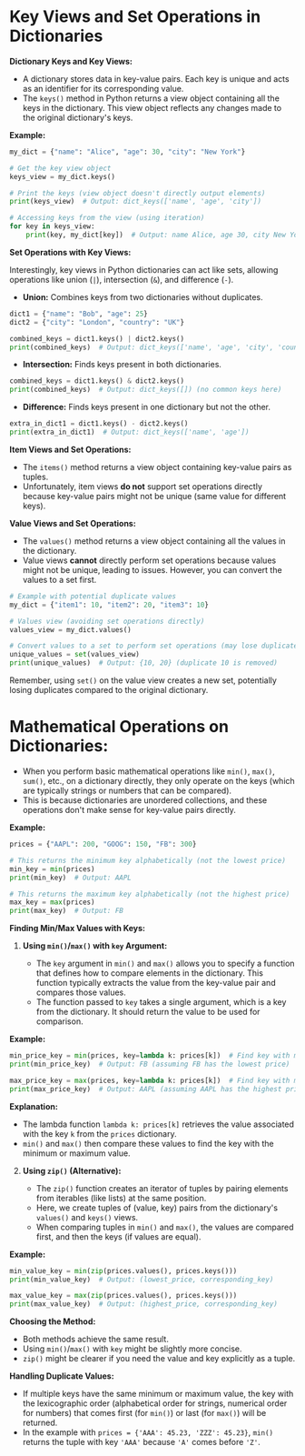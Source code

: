 # Key Views and Set Operations in Dictionaries

**Dictionary Keys and Key Views:**

* A dictionary stores data in key-value pairs. Each key is unique and acts as an identifier for its corresponding value.
* The `keys()` method in Python returns a view object containing all the keys in the dictionary. This view object reflects any changes made to the original dictionary's keys.

**Example:**

```python
my_dict = {"name": "Alice", "age": 30, "city": "New York"}

# Get the key view object
keys_view = my_dict.keys()

# Print the keys (view object doesn't directly output elements)
print(keys_view)  # Output: dict_keys(['name', 'age', 'city'])

# Accessing keys from the view (using iteration)
for key in keys_view:
    print(key, my_dict[key])  # Output: name Alice, age 30, city New York
```

**Set Operations with Key Views:**

Interestingly, key views in Python dictionaries can act like sets, allowing operations like union (`|`), intersection (`&`), and difference (`-`).

* **Union:** Combines keys from two dictionaries without duplicates.

```python
dict1 = {"name": "Bob", "age": 25}
dict2 = {"city": "London", "country": "UK"}

combined_keys = dict1.keys() | dict2.keys()
print(combined_keys)  # Output: dict_keys(['name', 'age', 'city', 'country'])
```

* **Intersection:** Finds keys present in both dictionaries.

```python
combined_keys = dict1.keys() & dict2.keys()
print(combined_keys)  # Output: dict_keys([]) (no common keys here)
```

* **Difference:** Finds keys present in one dictionary but not the other.

```python
extra_in_dict1 = dict1.keys() - dict2.keys()
print(extra_in_dict1)  # Output: dict_keys(['name', 'age'])
```

**Item Views and Set Operations:**

* The `items()` method returns a view object containing key-value pairs as tuples.
* Unfortunately, item views **do not** support set operations directly because key-value pairs might not be unique (same value for different keys).

**Value Views and Set Operations:**

* The `values()` method returns a view object containing all the values in the dictionary.
* Value views **cannot** directly perform set operations because values might not be unique, leading to issues. However, you can convert the values to a set first.

```python
# Example with potential duplicate values
my_dict = {"item1": 10, "item2": 20, "item3": 10}

# Values view (avoiding set operations directly)
values_view = my_dict.values()

# Convert values to a set to perform set operations (may lose duplicates)
unique_values = set(values_view)
print(unique_values)  # Output: {10, 20} (duplicate 10 is removed)
```

Remember, using `set()` on the value view creates a new set, potentially losing duplicates compared to the original dictionary.


# Mathematical Operations on Dictionaries:

- When you perform basic mathematical operations like `min()`, `max()`, `sum()`, etc., on a dictionary directly, they only operate on the keys (which are typically strings or numbers that can be compared).
- This is because dictionaries are unordered collections, and these operations don't make sense for key-value pairs directly.

**Example:**

```python
prices = {"AAPL": 200, "GOOG": 150, "FB": 300}

# This returns the minimum key alphabetically (not the lowest price)
min_key = min(prices)
print(min_key)  # Output: AAPL

# This returns the maximum key alphabetically (not the highest price)
max_key = max(prices)
print(max_key)  # Output: FB
```

**Finding Min/Max Values with Keys:**

1. **Using `min()`/`max()` with `key` Argument:**

   - The `key` argument in `min()` and `max()` allows you to specify a function that defines how to compare elements in the dictionary. This function typically extracts the value from the key-value pair and compares those values.
   - The function passed to `key` takes a single argument, which is a key from the dictionary. It should return the value to be used for comparison.

**Example:**

```python
min_price_key = min(prices, key=lambda k: prices[k])  # Find key with minimum value
print(min_price_key)  # Output: FB (assuming FB has the lowest price)

max_price_key = max(prices, key=lambda k: prices[k])  # Find key with maximum value
print(max_price_key)  # Output: AAPL (assuming AAPL has the highest price)
```

**Explanation:**

- The lambda function `lambda k: prices[k]` retrieves the value associated with the key `k` from the `prices` dictionary.
- `min()` and `max()` then compare these values to find the key with the minimum or maximum value.

2. **Using `zip()` (Alternative):**

   - The `zip()` function creates an iterator of tuples by pairing elements from iterables (like lists) at the same position.
   - Here, we create tuples of (value, key) pairs from the dictionary's `values()` and `keys()` views.
   - When comparing tuples in `min()` and `max()`, the values are compared first, and then the keys (if values are equal).

**Example:**

```python
min_value_key = min(zip(prices.values(), prices.keys()))
print(min_value_key)  # Output: (lowest_price, corresponding_key)

max_value_key = max(zip(prices.values(), prices.keys()))
print(max_value_key)  # Output: (highest_price, corresponding_key)
```

**Choosing the Method:**

- Both methods achieve the same result.
- Using `min()`/`max()` with `key` might be slightly more concise.
- `zip()` might be clearer if you need the value and key explicitly as a tuple.

**Handling Duplicate Values:**

- If multiple keys have the same minimum or maximum value, the key with the lexicographic order (alphabetical order for strings, numerical order for numbers) that comes first (for `min()`) or last (for `max()`) will be returned.
- In the example with `prices = {'AAA': 45.23, 'ZZZ': 45.23}`, `min()` returns the tuple with key `'AAA'` because `'A'` comes before `'Z'`.

